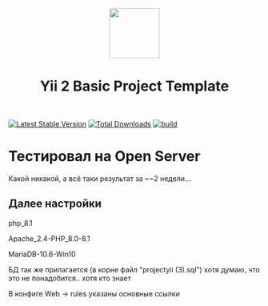 <p align="center">
    <a href="https://github.com/yiisoft" target="_blank">
        <img src="https://avatars0.githubusercontent.com/u/993323" height="100px">
    </a>
    <h1 align="center">Yii 2 Basic Project Template</h1>
    <br>
</p>

[![Latest Stable Version](https://img.shields.io/packagist/v/yiisoft/yii2-app-basic.svg)](https://packagist.org/packages/yiisoft/yii2-app-basic)
[![Total Downloads](https://img.shields.io/packagist/dt/yiisoft/yii2-app-basic.svg)](https://packagist.org/packages/yiisoft/yii2-app-basic)
[![build](https://github.com/yiisoft/yii2-app-basic/workflows/build/badge.svg)](https://github.com/yiisoft/yii2-app-basic/actions?query=workflow%3Abuild)

<h1>Тестировал на Open Server</h1>
<p>Какой никакой, а всё таки результат за ~~2 недели...</p>
<h2>Далее настройки</h2>
<p>php_8.1</p>
<p>Apache_2.4-PHP_8.0-8.1</p>
<p>MariaDB-10.6-Win10</p>
<p>БД так же прилагается (в корне файл "projectyii (3).sql") хотя думаю, что это не понадобится.. хотя кто знает</p>
<p>В конфиге Web -> rules указаны основные ссылки </p>
